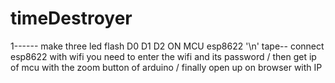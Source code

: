 # timeDestroyer

1------ make three led flash D0 D1 D2 ON MCU esp8622 '\n'
tape-- connect esp8622 with wifi you need to enter the wifi and its password / then get ip of mcu with the zoom button of arduino / finally open up on browser with IP

